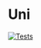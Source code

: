# Uni
[![Tests](https://github.com/MohsenBg/Uni/actions/workflows/data_structure.yml/badge.svg)](https://github.com/MohsenBg/algorithms-data-structures/actions/workflows/data_structure.yml)
